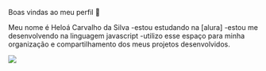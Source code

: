 Boas vindas ao meu perfil 💜

 Meu nome é Heloá Carvalho da Silva 
 -estou estudando na [alura]
 -estou me desenvolvendo na linguagem javascript
 -utilizo esse espaço para minha organização e compartilhamento dos meus projetos desenvolvidos.

![](https://media1.tenor.com/m/ALc8Q0k7oqMAAAAd/jungkook-bts.gif)
